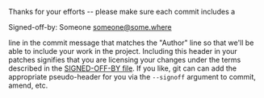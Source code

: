 
Thanks for your efforts -- please make sure each commit includes a

  Signed-off-by: Someone <someone@some.where>

line in the commit message that matches the "Author" line so that
we'll be able to include your work in the project.  Including this
header in your patches signifies that you are licensing your changes
under the terms described in the [SIGNED-OFF-BY
file](../SIGNED-OFF-BY).  If you like, git can can add the appropriate
pseudo-header for you via the `--signoff` argument to commit, amend,
etc.
